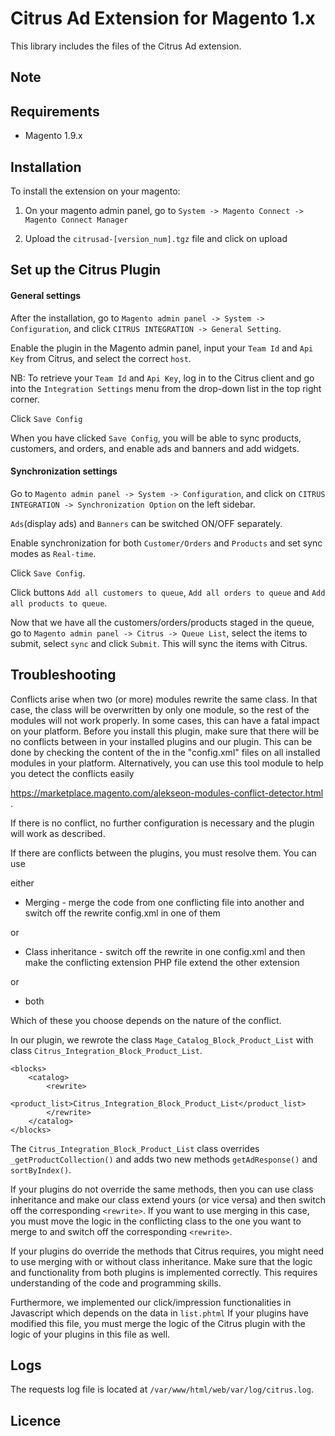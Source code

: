 Citrus Ad Extension for Magento 1.x
=============================

This library includes the files of the Citrus Ad extension.


Note
----


Requirements
------------

- Magento 1.9.x 


Installation
------------

To install the extension on your magento:

1. On your magento admin panel, go to `System -> Magento Connect -> Magento Connect Manager`

2. Upload the `citrusad-[version_num].tgz` file and click on upload


Set up the Citrus Plugin
-----

#### General settings
After the installation, go to `Magento admin panel -> System -> Configuration`, and click `CITRUS INTEGRATION -> General Setting`.

Enable the plugin in the Magento admin panel, input your `Team Id` and `Api Key` from Citrus, and select the correct `host`.

NB: To retrieve your `Team Id` and `Api Key`, log in to the Citrus client and go into the `Integration Settings` menu from the drop-down list in the top right corner.

Click `Save Config`

When you have clicked `Save Config`, you will be able to sync products, customers, and orders, and enable ads and banners and add widgets.

#### Synchronization settings
Go to `Magento admin panel -> System -> Configuration`, and click on `CITRUS INTEGRATION -> Synchronization Option` on the left sidebar.

`Ads`(display ads) and `Banners` can be switched ON/OFF separately. 

Enable synchronization for both `Customer/Orders` and `Products` and set sync modes as `Real-time`. 

Click `Save Config`.

Click buttons `Add all customers to queue`, `Add all orders to queue` and `Add all products to queue`.

Now that we have all the customers/orders/products staged in the queue, go to `Magento admin panel -> Citrus -> Queue List`, select the items to submit, select `sync` and click `Submit`. This will sync the items with Citrus.


Troubleshooting
-----

Conflicts arise when two (or more) modules rewrite the same class. In that case, the class will be overwritten
by only one module, so the rest of the modules will not work properly. In some cases, this can have a fatal impact on your
platform. Before you install this plugin, make sure that there will be no conflicts between in your installed
plugins and our plugin. This can be done by checking the content of the <rewrite> in the "config.xml" files on all
installed modules in your platform. Alternatively, you can use this tool module to help you detect the conflicts easily

https://marketplace.magento.com/alekseon-modules-conflict-detector.html
.

If there is no conflict, no further configuration is necessary and the plugin will work as described.

If there are conflicts between the plugins, you must resolve them. You can use

either
* Merging - merge the code from one conflicting file into another and switch off the rewrite config.xml in one of them

or
* Class inheritance - switch off the rewrite in one config.xml and then make the conflicting extension PHP file extend
the other extension

or
* both

Which of these you choose depends on the nature of the conflict. 


In our plugin, we rewrote the class `Mage_Catalog_Block_Product_List` with class `Citrus_Integration_Block_Product_List`.
```$xslt
<blocks>
    <catalog>
        <rewrite>
            <product_list>Citrus_Integration_Block_Product_List</product_list>
        </rewrite>
    </catalog>
</blocks>
```

The `Citrus_Integration_Block_Product_List` class overrides ```_getProductCollection()``` and adds two new methods 
```getAdResponse()``` and ```sortByIndex()```. 

If your plugins do not override the same methods, then you can use class inheritance and make our class extend yours (or 
vice versa) and then switch off the corresponding `<rewrite>`. If you want to use merging in this case, you must 
move the logic in the conflicting class to the one you want to merge to and switch off the corresponding `<rewrite>`.   

If your plugins do override the methods that Citrus requires, you might need to use merging with or without class 
inheritance. Make sure that the logic and functionality from both plugins is implemented correctly. 
This requires understanding of the code and programming skills.

Furthermore, we implemented our click/impression functionalities in Javascript which depends on the data in `list.phtml` 
If your plugins have modified this file, you must merge the logic of the Citrus plugin with the logic of your plugins in this file as well. 

Logs
-----
The requests log file is located at `/var/www/html/web/var/log/citrus.log`.


Licence
-----
